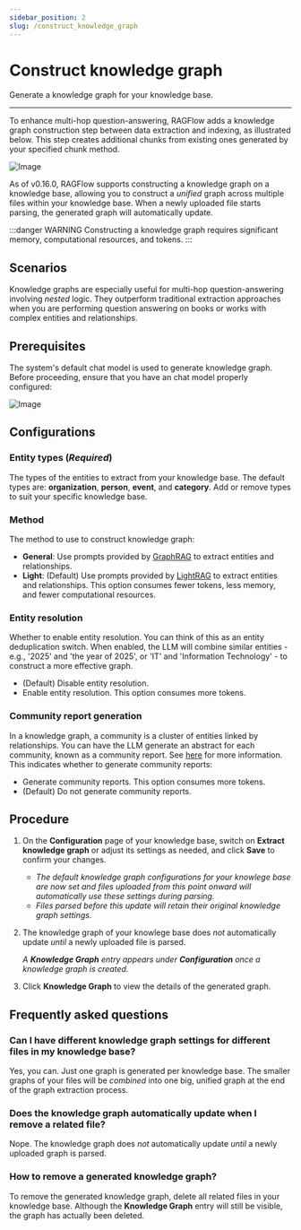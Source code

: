 ```yaml
---
sidebar_position: 2
slug: /construct_knowledge_graph
---
```


# Construct knowledge graph

Generate a knowledge graph for your knowledge base.

---

To enhance multi-hop question-answering, RAGFlow adds a knowledge graph construction step between data extraction and indexing, as illustrated below. This step creates additional chunks from existing ones generated by your specified chunk method.

![Image](https://github.com/user-attachments/assets/1ec21d8e-f255-4d65-9918-69b72dfa142b)

As of v0.16.0, RAGFlow supports constructing a knowledge graph on a knowledge base, allowing you to construct a *unified* graph across multiple files within your knowledge base. When a newly uploaded file starts parsing, the generated graph will automatically update.

:::danger WARNING
Constructing a knowledge graph requires significant memory, computational resources, and tokens.
:::

## Scenarios

Knowledge graphs are especially useful for multi-hop question-answering involving *nested* logic. They outperform traditional extraction approaches when you are performing question answering on books or works with complex entities and relationships.

## Prerequisites

The system's default chat model is used to generate knowledge graph. Before proceeding, ensure that you have an chat model properly configured:

![Image](https://github.com/user-attachments/assets/6bc34279-68c3-4d99-8d20-b7bd1dafc1c1)

## Configurations

### Entity types (*Required*)

The types of the entities to extract from your knowledge base. The default types are: **organization**, **person**, **event**, and **category**. Add or remove types to suit your specific knowledge base.

### Method

The method to use to construct knowledge graph:

- **General**: Use prompts provided by [GraphRAG](https://github.com/microsoft/graphrag) to extract entities and relationships.
- **Light**: (Default) Use prompts provided by [LightRAG](https://github.com/HKUDS/LightRAG) to extract entities and relationships. This option consumes fewer tokens, less memory, and fewer computational resources.

### Entity resolution

Whether to enable entity resolution. You can think of this as an entity deduplication switch. When enabled, the LLM will combine similar entities - e.g., '2025' and 'the year of 2025', or 'IT' and 'Information Technology' - to construct a more effective graph.

- (Default) Disable entity resolution.
- Enable entity resolution. This option consumes more tokens.

### Community report generation

In a knowledge graph, a community is a cluster of entities linked by relationships. You can have the LLM generate an abstract for each community, known as a community report. See [here](https://www.microsoft.com/en-us/research/blog/graphrag-improving-global-search-via-dynamic-community-selection/) for more information. This indicates whether to generate community reports:

- Generate community reports. This option consumes more tokens.
- (Default) Do not generate community reports.

## Procedure

1. On the **Configuration** page of your knowledge base, switch on **Extract knowledge graph** or adjust its settings as needed, and click **Save** to confirm your changes.

   - *The default knowledge graph configurations for your knowlege base are now set and files uploaded from this point onward will automatically use these settings during parsing.*
   - *Files parsed before this update will retain their original knowledge graph settings.*

2. The knowledge graph of your knowlege base does *not* automatically update *until* a newly uploaded file is parsed.

   _A **Knowledge Graph** entry appears under **Configuration** once a knowledge graph is created._

3. Click **Knowledge Graph** to view the details of the generated graph.

## Frequently asked questions

### Can I have different knowledge graph settings for different files in my knowledge base?

Yes, you can. Just one graph is generated per knowledge base. The smaller graphs of your files will be *combined* into one big, unified graph at the end of the graph extraction process.

### Does the knowledge graph automatically update when I remove a related file?

Nope. The knowledge graph does *not* automatically update *until* a newly uploaded graph is parsed.

### How to remove a generated knowledge graph?

To remove the generated knowledge graph, delete all related files in your knowledge base. Although the **Knowledge Graph** entry will still be visible, the graph has actually been deleted.